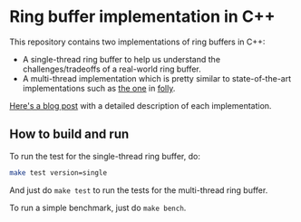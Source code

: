 # Ring buffer implementation in C++

This repository contains two implementations of ring buffers in C++:

- A single-thread ring buffer to help us understand the challenges/tradeoffs of a real-world ring buffer.
- A multi-thread implementation which is pretty similar to state-of-the-art implementations such as [the one](https://github.com/facebook/folly/blob/main/folly/ProducerConsumerQueue.h) in [folly](https://github.com/facebook/folly).

[Here's a blog post](https://dougct.github.io/blog/ring-buffer/) with a detailed description of each implementation.

## How to build and run

To run the test for the single-thread ring buffer, do:

```bash
make test version=single
```

And just do `make test` to run the tests for the multi-thread ring buffer.

To run a simple benchmark, just do `make bench`.

